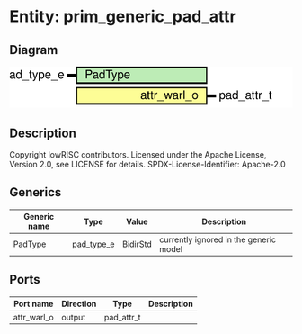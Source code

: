 # Entity: prim_generic_pad_attr

## Diagram

![Diagram](prim_generic_pad_attr.svg "Diagram")
## Description

Copyright lowRISC contributors.
 Licensed under the Apache License, Version 2.0, see LICENSE for details.
 SPDX-License-Identifier: Apache-2.0
 
## Generics

| Generic name | Type       | Value    | Description                            |
| ------------ | ---------- | -------- | -------------------------------------- |
| PadType      | pad_type_e | BidirStd | currently ignored in the generic model |
## Ports

| Port name   | Direction | Type       | Description |
| ----------- | --------- | ---------- | ----------- |
| attr_warl_o | output    | pad_attr_t |             |
